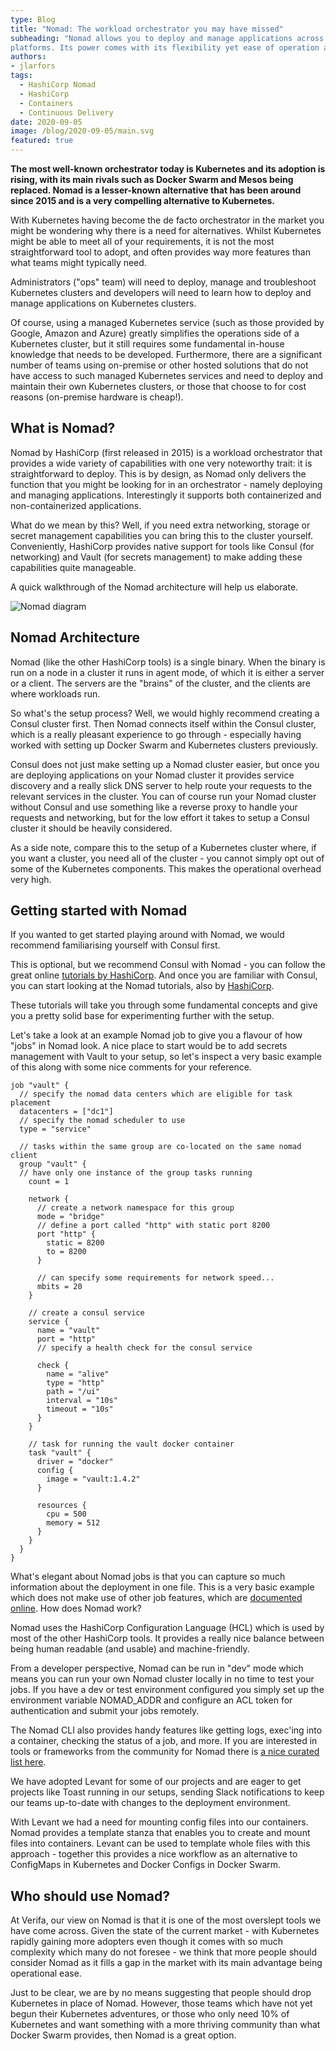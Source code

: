 ```yaml
---
type: Blog
title: "Nomad: The workload orchestrator you may have missed"
subheading: "Nomad allows you to deploy and manage applications across on-premise and cloud-based
platforms. Its power comes with its flexibility yet ease of operation and use."
authors:
- jlarfors
tags:
  - HashiCorp Nomad
  - HashiCorp
  - Containers
  - Continuous Delivery
date: 2020-09-05
image: /blog/2020-09-05/main.svg
featured: true
---
```


**The most well-known orchestrator today is Kubernetes and its adoption is rising, with its main rivals such as Docker Swarm and Mesos being replaced. Nomad is a lesser-known alternative that has been around since 2015 and is a very compelling alternative to Kubernetes.**

With Kubernetes having become the de facto orchestrator in the market you might be wondering
why there is a need for alternatives. Whilst Kubernetes might be able to meet all of your
requirements, it is not the most straightforward tool to adopt, and often provides way more
features than what teams might typically need.

Administrators ("ops" team) will need to deploy, manage and troubleshoot Kubernetes clusters
and developers will need to learn how to deploy and manage applications on Kubernetes
clusters.

Of course, using a managed Kubernetes service (such as those provided by Google, Amazon
and Azure) greatly simplifies the operations side of a Kubernetes cluster, but it still requires
some fundamental in-house knowledge that needs to be developed. Furthermore, there are a
significant number of teams using on-premise or other hosted solutions that do not have access
to such managed Kubernetes services and need to deploy and maintain their own Kubernetes
clusters, or those that choose to for cost reasons (on-premise hardware is cheap!).

## What is Nomad?

Nomad by HashiCorp (first released in 2015) is a workload orchestrator that provides a wide
variety of capabilities with one very noteworthy trait: it is straightforward to deploy.
This is by design, as Nomad only delivers the function that you might be looking for in an
orchestrator - namely deploying and managing applications. Interestingly it supports both
containerized and non-containerized applications.

What do we mean by this? Well, if you need extra networking, storage or secret management
capabilities you can bring this to the cluster yourself. Conveniently, HashiCorp provides native
support for tools like Consul (for networking) and Vault (for secrets management) to make
adding these capabilities quite manageable.

A quick walkthrough of the Nomad architecture will help us elaborate.

![Nomad diagram](/blog/2020-09-05/nomad-diagram.svg)

## Nomad Architecture

Nomad (like the other HashiCorp tools) is a single binary. When the binary is run on a node in a
cluster it runs in agent mode, of which it is either a server or a client. The servers are the
"brains" of the cluster, and the clients are where workloads run.

So what's the setup process? Well, we would highly recommend creating a Consul cluster first.
Then Nomad connects itself within the Consul cluster, which is a really pleasant experience to
go through - especially having worked with setting up Docker Swarm and Kubernetes clusters
previously.

Consul does not just make setting up a Nomad cluster easier, but once you are deploying
applications on your Nomad cluster it provides service discovery and a really slick DNS server
to help route your requests to the relevant services in the cluster. You can of course run your
Nomad cluster without Consul and use something like a reverse proxy to handle your requests
and networking, but for the low effort it takes to setup a Consul cluster it should be heavily
considered.

As a side note, compare this to the setup of a Kubernetes cluster where, if you want a cluster,
you need all of the cluster - you cannot simply opt out of some of the Kubernetes components.
This makes the operational overhead very high.

## Getting started with Nomad

If you wanted to get started playing around with Nomad, we would recommend familiarising
yourself with Consul first.

This is optional, but we recommend Consul with Nomad - you can follow the great online
[tutorials by HashiCorp](https://learn.hashicorp.com/consul). And once you are familiar with
Consul, you can start looking at the Nomad tutorials, also by [HashiCorp](https://learn.hashicorp.com/nomad).

These tutorials will take you through some fundamental concepts and give you a pretty solid
base for experimenting further with the setup.

Let's take a look at an example Nomad job to give you a flavour of how "jobs" in Nomad look. A
nice place to start would be to add secrets management with Vault to your setup, so let's
inspect a very basic example of this along with some nice comments for your reference.

```hcl
job "vault" {
  // specify the nomad data centers which are eligible for task placement
  datacenters = ["dc1"]
  // specify the nomad scheduler to use
  type = "service"

  // tasks within the same group are co-located on the same nomad client
  group "vault" {
  // have only one instance of the group tasks running
    count = 1

    network {
      // create a network namespace for this group
      mode = "bridge"
      // define a port called "http" with static port 8200
      port "http" {
        static = 8200
        to = 8200
      }

      // can specify some requirements for network speed...
      mbits = 20
    }

    // create a consul service
    service {
      name = "vault"
      port = "http"
      // specify a health check for the consul service

      check {
        name = "alive"
        type = "http"
        path = "/ui"
        interval = "10s"
        timeout = "10s"
      }
    }

    // task for running the vault docker container
    task "vault" {
      driver = "docker"
      config {
        image = "vault:1.4.2"
      }

      resources {
        cpu = 500
        memory = 512
      }
    }
  }
}
```

What's elegant about Nomad jobs is that you can capture so much information about the
deployment in one file. This is a very basic example which does not make use of other job
features, which are [documented online](https://www.nomadproject.io/docs/job-specification).
How does Nomad work?

Nomad uses the HashiCorp Configuration Language (HCL) which is used by most of the other
HashiCorp tools. It provides a really nice balance between being human readable (and usable)
and machine-friendly.

From a developer perspective, Nomad can be run in "dev" mode which means you can run your
own Nomad cluster locally in no time to test your jobs. If you have a dev or test environment
configured you simply set up the environment variable NOMAD_ADDR and configure an ACL
token for authentication and submit your jobs remotely.

The Nomad CLI also provides handy features like getting logs, exec'ing into a container,
checking the status of a job, and more. If you are interested in tools or frameworks from the
community for Nomad there is [a nice curated list here](https://github.com/jippi/awesome-nomad).

We have adopted Levant for some of our projects and are eager to get projects like Toast
running in our setups, sending Slack notifications to keep our teams up-to-date with changes to
the deployment environment.

With Levant we had a need for mounting config files into our containers. Nomad provides a
template stanza that enables you to create and mount files into containers. Levant can be used
to template whole files with this approach - together this provides a nice workflow as an
alternative to ConfigMaps in Kubernetes and Docker Configs in Docker Swarm.

## Who should use Nomad?

At Verifa, our view on Nomad is that it is one of the most overslept tools we have come across.
Given the state of the current market - with Kubernetes rapidly gaining more adopters even
though it comes with so much complexity which many do not foresee - we think that more
people should consider Nomad as it fills a gap in the market with its main advantage being
operational ease.

Just to be clear, we are by no means suggesting that people should drop Kubernetes in place of
Nomad. However, those teams which have not yet begun their Kubernetes adventures, or those
who only need 10% of Kubernetes and want something with a more thriving community than
what Docker Swarm provides, then Nomad is a great option.
